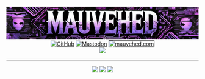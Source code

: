 <p align="center">
	<a href="https://mauvehed.com"><img src="images/mauvehed_banner_cropped.png"></a>
	<br>
	<a href="https://github.com/mauvehed"><img src="https://img.shields.io/github/followers/mauvehed.svg?label=GitHub&style=social" alt="GitHub"></a>
	<a href="https://defcon.social/@mauvehed"><img src="https://img.shields.io/mastodon/follow/109350539749527099?domain=https%3A%2F%2Fdefcon.social&style=social" alt="Mastodon"></a>
	<a href="https://mauvehed.com"><img src="https://img.shields.io/website?down_color=red&style=social&up_color=purple&url=https%3A%2F%2Fmauvehed.com" alt="mauvehed.com" border="1"></a>
	<br>
	<a href="https://libraries.io/github/mauvehed"><img src="https://img.shields.io/badge/libraries.io-mauvehed-purple?style=plastic&color=purple"></a>
</p>

---

<p align="center">
	<img height=200 align="center" src="https://mvh-github-readme-stats.vercel.app/api?username=mauvehed&theme=material-palenight&show_icons=true&hide_border=false&count_private=true&show=reviews,prs_merged,prs_merged_percentage" />
	<img height=200 align="center" src="https://github-readme-streak-stats.herokuapp.com/?user=mauvehed&theme=material-palenight&hide_border=false&card_width=320" />
	<img height=200 align="center" src="https://mvh-github-readme-stats.vercel.app/api/top-langs?username=mauvehed&theme=material-palenight&show_icons=true&hide_border=false&layout=compact&langs_count=8&card_width=320" />
</p>
